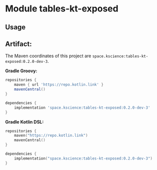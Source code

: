 # Module tables-kt-exposed



## Usage

## Artifact:

The Maven coordinates of this project are `space.kscience:tables-kt-exposed:0.2.0-dev-3`.

**Gradle Groovy:**
```groovy
repositories {
    maven { url 'https://repo.kotlin.link' }
    mavenCentral()
}

dependencies {
    implementation 'space.kscience:tables-kt-exposed:0.2.0-dev-3'
}
```
**Gradle Kotlin DSL:**
```kotlin
repositories {
    maven("https://repo.kotlin.link")
    mavenCentral()
}

dependencies {
    implementation("space.kscience:tables-kt-exposed:0.2.0-dev-3")
}
```
